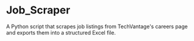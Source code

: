 # Job_Scraper
A Python script that scrapes job listings from TechVantage's careers page and exports them into a structured Excel file.
